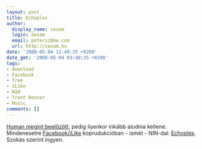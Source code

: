 ```yaml
---
layout: post
title: Echoplex
author:
  display_name: sesam
  login: sesam
  email: petersz@me.com
  url: http://sesam.hu
date: '2008-05-04 12:40:35 +0200'
date_gmt: '2008-05-04 03:40:35 +0200'
tags:
- download
- Facebook
- free
- iLike
- NIИ
- Trent Reznor
- Music
comments: []
---
```


[Human megint beelőzött](http://yummie.hu/archives/2008/05/04/reznor-folytatja-az-adakozast-ujabb-szam-ingyen), pedig ilyenkor inkább aludnia kellene. Mindenesetre [Facebook/iLike](http://apps.facebook.com/ilike/artist/nine+inch+nails) koprudukcióban - ismét - NIN-dal: [Echoplex](http://c.ilike.com/d/0000/198/0000198592.mp3?fn=Nine%20Inch%20Nails-Echoplex.mp3). Szokás szerint ingyen.
